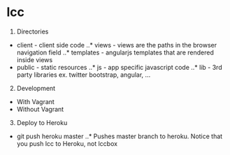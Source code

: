 lcc
===

1. Directories
* client - client side code
..* views - views are the paths in the browser navigation field
..* templates - angularjs templates that are rendered inside views
* public - static resources
..* js - app specific javascript code
..* lib - 3rd party libraries ex. twitter bootstrap, angular, ...

2. Development
* With Vagrant
* Without Vagrant

3. Deploy to Heroku
* git push heroku master
..* Pushes master branch to heroku. Notice that you push lcc to Heroku, not lccbox
